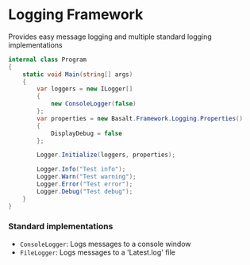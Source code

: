 # Logging Framework

Provides easy message logging and multiple standard logging implementations

```cs
internal class Program
{
    static void Main(string[] args)
    {
        var loggers = new ILogger[]
        {
            new ConsoleLogger(false)
        };
        var properties = new Basalt.Framework.Logging.Properties()
        {
            DisplayDebug = false
        };

        Logger.Initialize(loggers, properties);

        Logger.Info("Test info");
        Logger.Warn("Test warning");
        Logger.Error("Test error");
        Logger.Debug("Test debug");
    }
}
```

### Standard implementations
- ```ConsoleLogger```: Logs messages to a console window
- ```FileLogger```: Logs messages to a 'Latest.log' file

